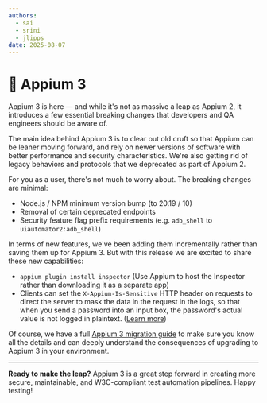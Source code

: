 ```yaml
---
authors:
  - sai
  - srini
  - jlipps
date: 2025-08-07
---
```


# 🚀 Appium 3

Appium 3 is here — and while it's not as massive a leap as Appium 2, it introduces a few essential
breaking changes that developers and QA engineers should be aware of.

<!-- more -->

The main idea behind Appium 3 is to clear out old cruft so that Appium can be leaner moving
forward, and rely on newer versions of software with better performance and security
characteristics. We're also getting rid of legacy behaviors and protocols that we deprecated as
part of Appium 2.

For you as a user, there's not much to worry about. The breaking changes are minimal:

- Node.js / NPM minimum version bump (to 20.19 / 10)
- Removal of certain deprecated endpoints
- Security feature flag prefix requirements (e.g. `adb_shell` to `uiautomator2:adb_shell`)

In terms of new features, we've been adding them incrementally rather than saving them up for
Appium 3. But with this release we are excited to share these new capabilities:

- `appium plugin install inspector` (Use Appium to host the Inspector rather than downloading it as a separate app)
- Clients can set the `X-Appium-Is-Sensitive` HTTP header on requests to direct the server to mask the data in the request in the logs, so that when you send a password into an input box, the password's actual value is not logged in plaintext. ([Learn more](../../developing/sensitive.md))

Of course, we have a full [Appium 3 migration guide](../../guides/migrating-2-to-3.md) to make sure
you know all the details and can deeply understand the consequences of upgrading to Appium 3 in
your environment.

---

**Ready to make the leap?** Appium 3 is a great step forward in creating more secure, maintainable,
and W3C-compliant test automation pipelines. Happy testing!
